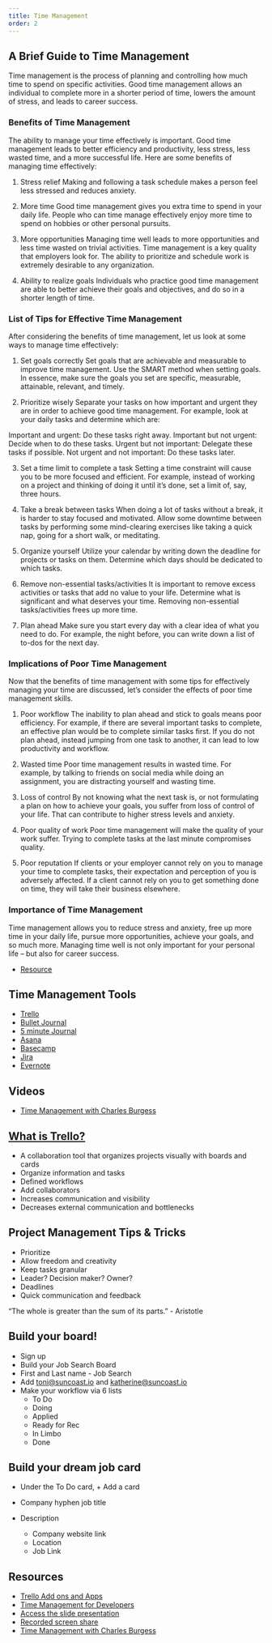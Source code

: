 ```yaml
---
title: Time Management
order: 2
---
```


## A Brief Guide to Time Management

Time management is the process of planning and controlling how much time to spend on specific activities. Good time management allows an individual to complete more in a shorter period of time, lowers the amount of stress, and leads to career success.

### Benefits of Time Management

The ability to manage your time effectively is important. Good time management leads to better efficiency and productivity, less stress, less wasted time, and a more successful life. Here are some benefits of managing time effectively:

1.  Stress relief
    Making and following a task schedule makes a person feel less stressed and reduces anxiety.

2.  More time
    Good time management gives you extra time to spend in your daily life. People who can time manage effectively enjoy more time to spend on hobbies or other personal pursuits.

3.  More opportunities
    Managing time well leads to more opportunities and less time wasted on trivial activities. Time management is a key quality that employers look for. The ability to prioritize and schedule work is extremely desirable to any organization.

4.  Ability to realize goals
    Individuals who practice good time management are able to better achieve their goals and objectives, and do so in a shorter length of time.

### List of Tips for Effective Time Management

After considering the benefits of time management, let us look at some ways to manage time effectively:

1.  Set goals correctly
    Set goals that are achievable and measurable to improve time management. Use the SMART method when setting goals. In essence, make sure the goals you set are specific, measurable, attainable, relevant, and timely.

2.  Prioritize wisely
    Separate your tasks on how important and urgent they are in order to achieve good time management. For example, look at your daily tasks and determine which are:

Important and urgent: Do these tasks right away.
Important but not urgent: Decide when to do these tasks.
Urgent but not important: Delegate these tasks if possible.
Not urgent and not important: Do these tasks later.

3.  Set a time limit to complete a task
    Setting a time constraint will cause you to be more focused and efficient. For example, instead of working on a project and thinking of doing it until it’s done, set a limit of, say, three hours.

4.  Take a break between tasks
    When doing a lot of tasks without a break, it is harder to stay focused and motivated. Allow some downtime between tasks by performing some mind-clearing exercises like taking a quick nap, going for a short walk, or meditating.

5.  Organize yourself
    Utilize your calendar by writing down the deadline for projects or tasks on them. Determine which days should be dedicated to which tasks.

6.  Remove non-essential tasks/activities
    It is important to remove excess activities or tasks that add no value to your life. Determine what is significant and what deserves your time. Removing non-essential tasks/activities frees up more time.

7.  Plan ahead
    Make sure you start every day with a clear idea of what you need to do. For example, the night before, you can write down a list of to-dos for the next day.

### Implications of Poor Time Management

Now that the benefits of time management with some tips for effectively managing your time are discussed, let’s consider the effects of poor time management skills.

1.  Poor workflow
    The inability to plan ahead and stick to goals means poor efficiency. For example, if there are several important tasks to complete, an effective plan would be to complete similar tasks first. If you do not plan ahead, instead jumping from one task to another, it can lead to low productivity and workflow.

2.  Wasted time
    Poor time management results in wasted time. For example, by talking to friends on social media while doing an assignment, you are distracting yourself and wasting time.

3.  Loss of control
    By not knowing what the next task is, or not formulating a plan on how to achieve your goals, you suffer from loss of control of your life. That can contribute to higher stress levels and anxiety.

4.  Poor quality of work
    Poor time management will make the quality of your work suffer. Trying to complete tasks at the last minute compromises quality.

5.  Poor reputation
    If clients or your employer cannot rely on you to manage your time to complete tasks, their expectation and perception of you is adversely affected. If a client cannot rely on you to get something done on time, they will take their business elsewhere.

### Importance of Time Management

Time management allows you to reduce stress and anxiety, free up more time in your daily life, pursue more opportunities, achieve your goals, and so much more. Managing time well is not only important for your personal life – but also for career success.

- [Resource](https://corporatefinanceinstitute.com/resources/careers/soft-skills/time-management-list-tips/)

## Time Management Tools

- [Trello](https://trello.com/)
- [Bullet Journal](https://bulletjournal.com/)
- [5 minute Journal](https://www.intelligentchange.com/pages/five-minute-journal-app)
- [Asana](https://asana.com/)
- [Basecamp](https://basecamp.com/)
- [Jira](https://www.atlassian.com/software/jira)
- [Evernote](https://evernote.com/)

## Videos

- [Time Management with Charles Burgess](https://youtu.be/zxcwyWl_TZ8)

## [What is Trello?](https://www.youtube.com/watch?v=tVooja0Ta5I)

- A collaboration tool that organizes projects visually with boards and cards
- Organize information and tasks
- Defined workflows
- Add collaborators
- Increases communication and visibility
- Decreases external communication and bottlenecks

## Project Management Tips & Tricks

- Prioritize
- Allow freedom and creativity
- Keep tasks granular
- Leader? Decision maker? Owner?
- Deadlines
- Quick communication and feedback

“The whole is greater than the sum of its parts.” - Aristotle

## Build your board!

- Sign up
- Build your Job Search Board
- First and Last name - Job Search
- Add toni@suncoast.io and katherine@suncoast.io
- Make your workflow via 6 lists
  - To Do
  - Doing
  - Applied
  - Ready for Rec
  - In Limbo
  - Done

## Build your dream job card

- Under the To Do card, + Add a card
- Company hyphen job title
- Description

  - Company website link
  - Location
  - Job Link

## Resources

- [Trello Add ons and Apps](https://blog.trello.com/big-list-of-trello-chrome-extensions)
- [Time Management for Developers](https://expertise.jetruby.com/time-management-for-developers-control-your-life-9151d7c24967)
- [Access the slide presentation](./assets/trello.pdf)
- [Recorded screen share](https://youtu.be/tiHP3riVm40)
- [Time Management with Charles Burgess](https://youtu.be/zxcwyWl_TZ8)
